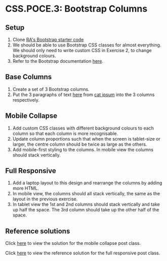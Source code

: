 # CSS.POCE.3: Bootstrap Columns

## Setup

1. Clone [RA's Bootstrap starter code](https://github.com/rocketacademy/basic-bootstrap-bootcamp.git)
2. We should be able to use Bootstrap CSS classes for almost everything. We should only need to write custom CSS in Exercise 2, to change background colours.
3. Refer to the Bootstrap documentation [here](https://getbootstrap.com/docs/4.6/getting-started/introduction/).

## Base Columns

1. Create a set of 3 Bootstrap columns.
2. Put the 3 paragraphs of text [here](https://pastebin.com/pQnE44HB) from [cat ipsum](http://www.catipsum.com/index.php) into the 3 columns respectively.

## Mobile Collapse

1. Add custom CSS classes with different background colours to each column so that each column is more recognisable.
2. Update column proportions such that when the screen is tablet-size or larger, the centre column should be twice as large as the others.
3. Add mobile-first styling to the columns. In mobile view the columns should stack vertically.

## Full Responsive

1. Add a laptop layout to this design and rearrange the columns by adding more HTML.
2. In mobile view, the columns should all stack vertically, the same as the layout in the previous exercise.
3. In tablet view the 1st and 2nd columns should stack vertically and take up half the space. The 3rd column should take up the other half of the space.

## Reference solutions

Click [here](https://github.com/rocketacademy/basic-bootstrap-bootcamp/tree/solution-bootstrap-columns) to view the solution for the mobile collapse post class.

Click [here](https://github.com/rocketacademy/basic-bootstrap-bootcamp/tree/solution-bootstrap-columns-full-responsive) to view the reference solution for the full responsive post class.
